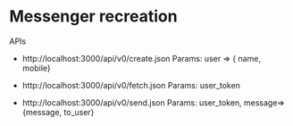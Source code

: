 # Messenger recreation

APIs

* http://localhost:3000/api/v0/create.json
Params: user => { name, mobile}

* http://localhost:3000/api/v0/fetch.json
Params: user_token

* http://localhost:3000/api/v0/send.json
Params: user_token, message=>{message, to_user}
